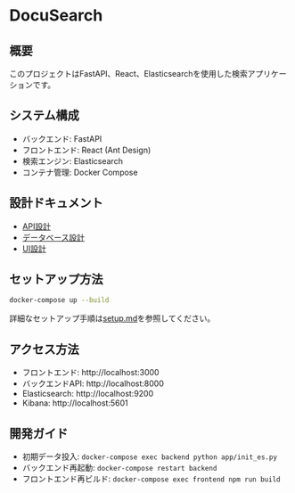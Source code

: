 # DocuSearch

## 概要
このプロジェクトはFastAPI、React、Elasticsearchを使用した検索アプリケーションです。

## システム構成
- バックエンド: FastAPI
- フロントエンド: React (Ant Design)
- 検索エンジン: Elasticsearch
- コンテナ管理: Docker Compose

## 設計ドキュメント
- [API設計](design/api.md)
- [データベース設計](design/db.md)
- [UI設計](design/ui.md)

## セットアップ方法
```bash
docker-compose up --build
```

詳細なセットアップ手順は[setup.md](setup.md)を参照してください。

## アクセス方法
- フロントエンド: http://localhost:3000
- バックエンドAPI: http://localhost:8000
- Elasticsearch: http://localhost:9200
- Kibana: http://localhost:5601

## 開発ガイド
- 初期データ投入: `docker-compose exec backend python app/init_es.py`
- バックエンド再起動: `docker-compose restart backend`
- フロントエンド再ビルド: `docker-compose exec frontend npm run build`
